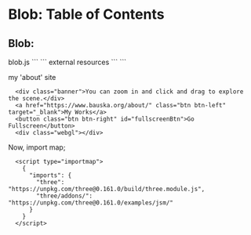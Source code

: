 <!--~~~~~~~~~~~~~~~~~~~~~~~~~~~~~~~~~~~~~~~~~~~~~~~~~~~~~~~~~~~~~~~~~~~~~~~~~~~~~~~~~~~~~~~~~~~~-->
<!--~~~~~~~~~~~~~~~~~~~~~~~~~~~~~~ readme.md of <blob.bauska.org> ~~~~~~~~~~~~~~~~~~~~~~~~~~~~~~-->
<!--~~~~~~~~~~~~~~~~~~~~~~~~~~~~~~~~~~~~~~~~~~~~~~~~~~~~~~~~~~~~~~~~~~~~~~~~~~~~~~~~~~~~~~~~~~~~-->
<h1><a id="toc">Blob: Table of Contents</a></h1>
<!--~~~~~~~~~~~~~~~~~~~~~~~~~~~~~~~~~~~~~~~~~~-->
<h2>Blob:</h2>
<!--~~~~~~~~~~~~~~~~~~~~~~~~~~~~~~~~~~~~~~~~~~-->
<!--~~~~~~~~~~~~~~~~~~~~~~~~~~~~~~ readme.md of <blob.bauska.org> ~~~~~~~~~~~~~~~~~~~~~~~~~~~~~~-->
blob.js
```
  <script src="/js/blob.js"></script>
```
external resources
```
  <script src="https://cdn.jsdelivr.net/npm/three@0.121.1/build/three.min.js"></script>
  <script src="https://cdn.jsdelivr.net/npm/three@0.121.1/examples/js/controls/OrbitControls.js"></script>
  <script src="https://cdnjs.cloudflare.com/ajax/libs/simplex-noise/2.4.0/simplex-noise.min.js"></script>
```

my 'about' site
```
  <div class="banner">You can zoom in and click and drag to explore the scene.</div>
  <a href="https://www.bauska.org/about/" class="btn btn-left" target="_blank">My Works</a>
  <button class="btn btn-right" id="fullscreenBtn">Go Fullscreen</button>
  <div class="webgl"></div>
```
Now, import map;
```
  <script type="importmap">
    {
      "imports": {
        "three": "https://unpkg.com/three@0.161.0/build/three.module.js",
        "three/addons/": "https://unpkg.com/three@0.161.0/examples/jsm/"
      }
    }
  </script>
```

